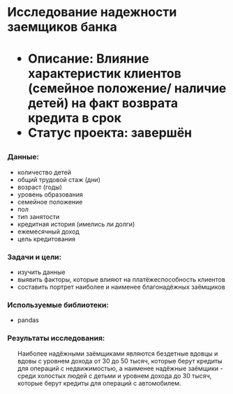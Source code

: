 <h1> Исследование надежности заемщиков банка <h1>
    <ul>
        <li> Описание: Влияние характеристик клиентов (семейное положение/ наличие детей) на факт возврата кредита в срок  </li>
        <li> Статус проекта: завершён </li>
    </ul> 
    
<h3> Данные: </h3>
    <ul>
        <li> количество детей </li>
        <li> общий трудовой стаж (дни) </li> 
        <li> возраст (годы) </li>
        <li> уровень образования </li>
        <li> семейное положение </li>
        <li> пол </li>
        <li> тип занятости </li>
        <li> кредитная история (имелись ли долги) </li>
        <li> ежемесячный доход </li>
        <li> цель кредитования </li>
    </ul> 

<h3> Задачи и цели: </h3>
    <ul>
        <li> изучить данные </li>
        <li> выявить факторы, которые влияют  на платёжеспособность клиентов </li>
        <li> составить портрет наиболее и наименее благонадёжных заёмщиков </li>
    </ul>

<h3> Используемые библиотеки: </h3>
    <ul>
        <li> pandas </li>
    </ul>
    
<h3> Результаты исследования: </h3>
    <ul> Наиболее надёжными заёмщиками являются бездетные вдовцы и вдовы с уровнем дохода от 30 до 50 тысяч, которые берут кредиты для операций с недвижимостью, а наименее надёжные заёмщики - среди холостых людей с детьми и уровнем дохода до 30 тысяч, которые берут кредиты для операций с автомобилем. </ul>
   
    
    
  